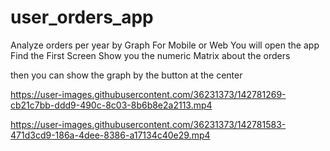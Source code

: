 # user_orders_app
 Analyze orders per year by Graph
 For Mobile or Web 
You will open the app Find the First Screen Show you the numeric Matrix about the orders

then you can show the graph by the button at the center

https://user-images.githubusercontent.com/36231373/142781269-cb21c7bb-ddd9-490c-8c03-8b6b8e2a2113.mp4


https://user-images.githubusercontent.com/36231373/142781583-471d3cd9-186a-4dee-8386-a17134c40e29.mp4

